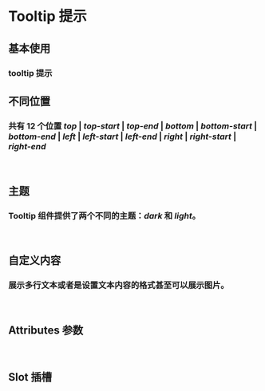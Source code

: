 <script setup>
import demo1 from './demo1.vue'
import demo2 from './demo2.vue'
import demo3 from './demo3.vue'
import demo4 from './demo4.vue'
import Attributes from './Attributes.vue'
import Slot from './Slot.vue'
import preview from '@/components/preview.vue'
</script>

# Tooltip 提示

## 基本使用

### tooltip 提示

<div class="componetnsBox">
  <demo1/>
</div>
<preview compName="tooltip" demoName="demo1"/>

## 不同位置

### 共有 12 个位置 _top_ | _top-start_ | _top-end_ | _bottom_ | _bottom-start_ | _bottom-end_ | _left_ | _left-start_ | _left-end_ | _right_ | _right-start_ | _right-end_

<br/>
<div class="componetnsBox">
  <demo2/>
</div>
<preview compName="tooltip" demoName="demo2"/>

## 主题

### Tooltip 组件提供了两个不同的主题：_dark_ 和 _light_。

<br/>
<div class="componetnsBox">
  <demo3/>
</div>
<preview compName="tooltip" demoName="demo3"/>

## 自定义内容

### 展示多行文本或者是设置文本内容的格式甚至可以展示图片。

<br/>
<div class="componetnsBox">
  <demo4/>
</div>
<preview compName="tooltip" demoName="demo4"/>

## Attributes 参数

<Attributes/>
<br/>

## Slot 插槽

<Slot/>
<br/>
